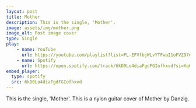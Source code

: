 ```yaml
---
layout: post
title: Mother
description: This is the single, 'Mother'. 
image: assets/img/mother.png
image_alt: Post image cover
type: Single
play:
    - name: YouTube
      url: https://youtube.com/playlist?list=PL-EFVfbjWLvYTFwaI1oFVZ97nwwioZXDc&si=5JFgbnZonw3X-LtQ
    - name: Spotify
      url: https://open.spotify.com/track/6kD0Lo4diaFgdFGIofhxvd?si=XqOSReg_R1S50iUg7u3vTA
embed_player: 
  type: spotify
  src: 6kD0Lo4diaFgdFGIofhxvd
---
```

This is the single, 'Mother'. 
This is a nylon guitar cover of Mother by Danzig. 
